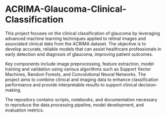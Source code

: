 # ACRIMA-Glaucoma-Clinical-Classification

This project focuses on the clinical classification of glaucoma by leveraging advanced machine learning techniques applied to retinal images and associated clinical data from the ACRIMA dataset. The objective is to develop accurate, reliable models that can assist healthcare professionals in early detection and diagnosis of glaucoma, improving patient outcomes.

Key components include image preprocessing, feature extraction, model training and validation using various algorithms such as Support Vector Machines, Random Forests, and Convolutional Neural Networks. The project aims to combine clinical and imaging data to enhance classification performance and provide interpretable results to support clinical decision-making.

The repository contains scripts, notebooks, and documentation necessary to reproduce the data processing pipeline, model development, and evaluation metrics.
